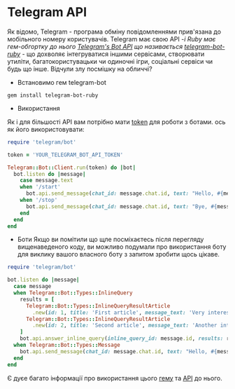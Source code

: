 # Telegram API

Як відомо, Telegram - програма обміну повідомленнями прив'язана до мобільного номеру користувачів. Telegram має свою API -*і Ruby має гем-обгортку до нього* [*Telegram's Bot API*](https://core.telegram.org/bots/api) *що називається [telegram-bot-ruby](https://github.com/atipugin/telegram-bot-ruby)* - що дохволяє інтегруватися  іншими сервісами, створювати утиліти, багатокористувацьки чи одиночні ігри, соціальні сервіси чи будь що інше. Відчули злу посмішку на обличчі? 

- Встановимо гем telegram-bot 
```
gem install telegram-bot-ruby
```


- Використання

Як і для більшості API вам потрібно мати [token](https://core.telegram.org/bots#botfather) для роботи з ботами. ось як його використовувати:  

```ruby
require 'telegram/bot'

token = 'YOUR_TELEGRAM_BOT_API_TOKEN'

Telegram::Bot::Client.run(token) do |bot|
  bot.listen do |message|
    case message.text
    when '/start'
      bot.api.send_message(chat_id: message.chat.id, text: "Hello, #{message.from.first_name}")
    when '/stop'
      bot.api.send_message(chat_id: message.chat.id, text: "Bye, #{message.from.first_name}")
    end
  end
end
```

- Боти
Якщо ви помітили що щле посміхаєтесь після перегляду вищенаведеного коду, ви можливо подумали про використання боту для виклику вашого власного боту з запитом зробити щось цікаве.

```ruby
require 'telegram/bot'

bot.listen do |message|
  case message
  when Telegram::Bot::Types::InlineQuery
    results = [
      Telegram::Bot::Types::InlineQueryResultArticle
        .new(id: 1, title: 'First article', message_text: 'Very interesting text goes here.'),
      Telegram::Bot::Types::InlineQueryResultArticle
        .new(id: 2, title: 'Second article', message_text: 'Another interesting text here.')
    ]
    bot.api.answer_inline_query(inline_query_id: message.id, results: results)
  when Telegram::Bot::Types::Message
    bot.api.send_message(chat_id: message.chat.id, text: "Hello, #{message.from.first_name}!")
  end
end
```

Є дуєе багато інформації про використання цього [гему](https://github.com/atipugin/telegram-bot-ruby) та [API](https://core.telegram.org/bots) до нього. 


